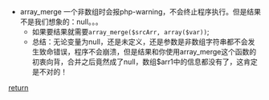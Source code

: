 * array_merge 一个非数组时会报php-warning，不会终止程序执行。但是结果不是我们想象的：null。。。
    * 如果要结果就需要```array_merge($srcArr, array($var))```;
    * 总结：无论变量为null，还是未定义，还是参数是非数组字符串都不会发生致命错误，程序不会崩溃，但是结果和你使用array_merge这个函数的初衷向背，合并之后竟然成了null，数组$arr1中的信息都没有了，这肯定是不对的！


[return](README.md)